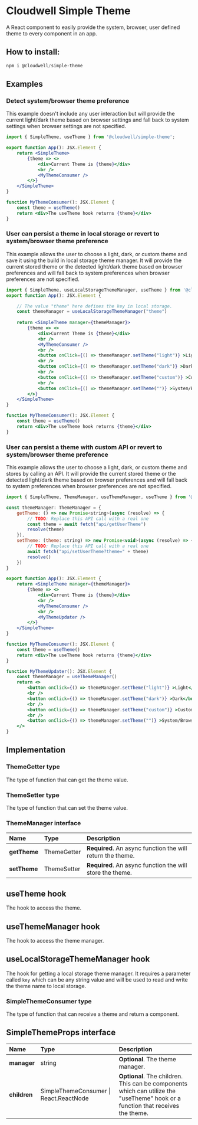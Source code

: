 # Cloudwell Simple Theme
A React component to easily provide the system, browser, user defined theme to every component in an app.

## How to install:
```powershell
npm i @cloudwell/simple-theme
```

## Examples

### Detect system/browser theme preference
This example doesn't include any user interaction but will provide the current light/dark theme based on browser settings and fall back to system settings when browser settings are not specified.

```jsx
import { SimpleTheme, useTheme } from '@cloudwell/simple-theme';

export function App(): JSX.Element {
    return <SimpleTheme>
        {theme => <>
            <div>Current Theme is {theme}</div>
            <br />
            <MyThemeConsumer />
        </>}
    </SimpleTheme>
}

function MyThemeConsumer(): JSX.Element {
    const theme = useTheme()
    return <div>The useTheme hook returns {theme}</div>
}
```

### User can persist a theme in local storage or revert to system/browser theme preference
This example allows the user to choose a light, dark, or custom theme and save it using the build in local storage theme manager. It will provide the current stored theme or the detected light/dark theme based on browser preferences and will fall back to system preferences when browser preferences are not specified.

```jsx
import { SimpleTheme, useLocalStorageThemeManager, useTheme } from '@cloudwell/simple-theme';
export function App(): JSX.Element {

    // The value "theme" here defines the key in local storage.
    const themeManager = useLocalStorageThemeManager("theme")
    
    return <SimpleTheme manager={themeManager}>
        {theme => <>
            <div>Current Theme is {theme}</div>
            <br />
            <MyThemeConsumer />
            <br />
            <button onClick={() => themeManager.setTheme("light")} >Light</button>
            <br />
            <button onClick={() => themeManager.setTheme("dark")} >Dark</button>
            <br />
            <button onClick={() => themeManager.setTheme("custom")} >Custom</button>
            <br />
            <button onClick={() => themeManager.setTheme("")} >System/Browser</button>
        </>}
    </SimpleTheme>
}

function MyThemeConsumer(): JSX.Element {
    const theme = useTheme()
    return <div>The useTheme hook returns {theme}</div>
}
```

### User can persist a theme with custom API or revert to system/browser theme preference
This example allows the user to choose a light, dark, or custom theme and stores by calling an API. It will provide the current stored theme or the detected light/dark theme based on browser preferences and will fall back to system preferences when browser preferences are not specified.

```jsx
import { SimpleTheme, ThemeManager, useThemeManager, useTheme } from '@cloudwell/simple-theme';

const themeManager: ThemeManager = {
    getTheme: () => new Promise<string>(async (resolve) => {
        // TODO: Replace this API call with a real one
        const theme = await fetch("api/getUserTheme")
        resolve(theme)
    }),
    setTheme: (theme: string) => new Promise<void>(async (resolve) => {
        // TODO: Replace this API call with a real one
        await fetch("api/setUserTheme?theme=" + theme)
        resolve()
    })
}

export function App(): JSX.Element {
    return <SimpleTheme manager={themeManager}>
        {theme => <>
            <div>Current Theme is {theme}</div>
            <br />
            <MyThemeConsumer />
            <br />
            <MyThemeUpdater />
        </>}
    </SimpleTheme>
}

function MyThemeConsumer(): JSX.Element {
    const theme = useTheme()
    return <div>The useTheme hook returns {theme}</div>
}

function MyThemeUpdater(): JSX.Element {
    const themeManager = useThemeManager()
    return <>
        <button onClick={() => themeManager.setTheme("light")} >Light</button>
        <br />
        <button onClick={() => themeManager.setTheme("dark")} >Dark</button>
        <br />
        <button onClick={() => themeManager.setTheme("custom")} >Custom</button>
        <br />
        <button onClick={() => themeManager.setTheme("")} >System/Browser</button>
    </>
}
```

## Implementation

### ThemeGetter type
The type of function that can get the theme value.

### ThemeSetter type
The type of function that can set the theme value.

### ThemeManager interface

|Name|Type|Description|
|:---|:---|:---|
|**getTheme**|ThemeGetter|**Required**. An async function the will return the theme.|
|**setTheme**|ThemeSetter|**Required**. An async function the will store the theme.|

## useTheme hook
The hook to access the theme.

## useThemeManager hook
The hook to access the theme manager.

## useLocalStorageThemeManager hook
The hook for getting a local storage theme manager.
It requires a parameter called `key` which can be any string value and will be used to read and write the theme name to local storage.

### SimpleThemeConsumer type
The type of function that can receive a theme and return a component.

## SimpleThemeProps interface

|Name|Type|Description|
|:---|:---|:---|
|**manager**|string|**Optional**. The theme manager.|
|**children**|SimpleThemeConsumer \| React.ReactNode|**Optional**. The children. This can be components which can utilize the "useTheme" hook or a function that receives the theme.|

